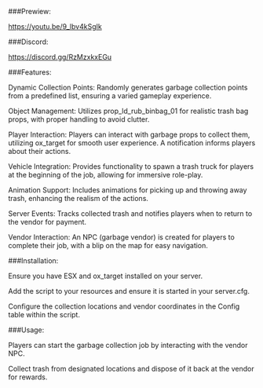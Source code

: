 ###Prewiew:

https://youtu.be/9_lbv4kSgIk

###Discord:

https://discord.gg/RzMzxkxEGu

###Features:

Dynamic Collection Points: Randomly generates garbage collection points from a predefined list, ensuring a varied gameplay experience.

Object Management: Utilizes prop_ld_rub_binbag_01 for realistic trash bag props, with proper handling to avoid clutter.

Player Interaction: Players can interact with garbage props to collect them, utilizing ox_target for smooth user experience. A notification informs players about their actions.

Vehicle Integration: Provides functionality to spawn a trash truck for players at the beginning of the job, allowing for immersive role-play.

Animation Support: Includes animations for picking up and throwing away trash, enhancing the realism of the actions.

Server Events: Tracks collected trash and notifies players when to return to the vendor for payment.

Vendor Interaction: An NPC (garbage vendor) is created for players to complete their job, with a blip on the map for easy navigation.

###Installation:

Ensure you have ESX and ox_target installed on your server.

Add the script to your resources and ensure it is started in your server.cfg.

Configure the collection locations and vendor coordinates in the Config table within the script.

###Usage:

Players can start the garbage collection job by interacting with the vendor NPC.

Collect trash from designated locations and dispose of it back at the vendor for rewards.

